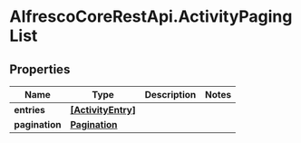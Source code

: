 # AlfrescoCoreRestApi.ActivityPagingList

## Properties
Name | Type | Description | Notes
------------ | ------------- | ------------- | -------------
**entries** | [**[ActivityEntry]**](ActivityEntry.md) |  | 
**pagination** | [**Pagination**](Pagination.md) |  | 


